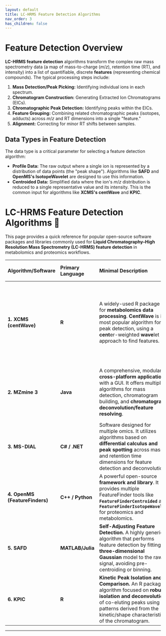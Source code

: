 ```yaml
---
layout: default
title: LC-HRMS Feature Detection Algorithms
nav_order: 3
has_children: false
---
```


# Feature Detection Overview

**LC-HRMS feature detection** algorithms transform the complex raw mass spectrometry data (a map of mass-to-charge ($m/z$), retention time (RT), and intensity) into a list of quantifiable, discrete **features** (representing chemical compounds). The typical processing steps include:

1.  **Mass Detection/Peak Picking:** Identifying individual ions in each spectrum.
2.  **Chromatogram Construction:** Generating Extracted Ion Chromatograms (EICs).
3.  **Chromatographic Peak Detection:** Identifying peaks within the EICs.
4.  **Feature Grouping:** Combining related chromatographic peaks (isotopes, adducts) across $m/z$ and RT dimensions into a single "feature."
5.  **Alignment:** Correcting for minor RT shifts between samples.

## Data Types in Feature Detection

The data type is a critical parameter for selecting a feature detection algorithm:

* **Profile Data:** The raw output where a single ion is represented by a distribution of data points (the "peak shape"). Algorithms like **SAFD** and **OpenMS's IsotopeWavelet** are designed to use this information.
* **Centroided Data:** Simplified data where the ion's $m/z$ distribution is reduced to a single representative value and its intensity. This is the common input for algorithms like **XCMS's centWave** and **KPIC**.


# LC-HRMS Feature Detection Algorithms 🧪

This page provides a quick reference for popular open-source software packages and libraries commonly used for **Liquid Chromatography–High Resolution Mass Spectrometry (LC-HRMS) feature detection** in metabolomics and proteomics workflows.

| Algorithm/Software | Primary Language | Minimal Description | Version (Latest Stable) | Open-Access Paper | License | Data Type | 
| :--- | :--- | :--- | :--- | :--- | :--- | :--- |
| **1. XCMS (centWave)** | **R** | A widely-used R package for **metabolomics data processing**. **CentWave** is its most popular algorithm for peak detection, using a **cent**er-weighted **wave**let approach to find features. | `xcms 4.0` (Bioconductor) | **2008 (Original)**: *XCMS: Processing Mass Spectrometry Data...* [Anal. Chem.] **2008 (centWave)**: *Highly sensitive feature detection...* [Anal. Chem.] | **Open-source** (Bioconductor/R) | Optimized for **Centroided** data. |
| **2. MZmine 3** | **Java** | A comprehensive, modular, **cross-platform application** with a GUI. It offers multiple algorithms for mass detection, chromatogram building, and **chromatogram deconvolution/feature resolving**. | 3.2.0 (August 2022) | **2023 (MZmine 3)**: *Integrative analysis of multimodal mass spectrometry data in MZmine 3* [Nat. Biotechnol.] | **Open-source** | Works with both **Profile** and **Centroided** data. |
| **3. MS-DIAL** | **C# / .NET** | Software designed for multiple omics. It utilizes algorithms based on **differential calculus and peak spotting** across mass and retention time dimensions for feature detection and deconvolution. | Actively updated (Check official website for latest release) | **2015 (Original)**: *MS-DIAL: Data Independent MS/MS Deconvolution...* [Anal. Chem.] | **Open-source** | Handles both **Profile** and **Centroided** data. |
| **4. OpenMS (FeatureFinders)** | **C++ / Python** | A powerful open-source **framework and library**. It provides multiple FeatureFinder tools like **`FeatureFinderCentroided`** and **`FeatureFinderIsotopeWavelet`** for proteomics and metabolomics. | OpenMS 3.x (Check project release page) | **2024 (OpenMS 3)**: *OpenMS 3 enables reproducible analysis...* [Nat. Methods] | **3-Clause BSD** | Supports **Centroided** (`Centroided`) and **Profile** (`IsotopeWavelet`) data via different modules. |
| **5. SAFD** | **MATLAB/Julia** | **Self-Adjusting Feature Detection.** A highly generic algorithm that performs feature detection by fitting a **three-dimensional Gaussian** model to the raw signal, avoiding pre-centroiding or binning. | Actively updated (Check project repository) | **2019**: *A Self Adjusting Algorithm for the Non-targeted Feature Detection...* [Anal. Chem.] | MIT | Specifically designed for raw **Profile** data but can handle also centroided data. |
| **6. KPIC** | **R** | **Kinetic Peak Isolation and Comparison.** An R package algorithm focused on **robust isolation and deconvolution** of co-eluting peaks using patterns derived from the kinetic/shape characteristics of the chromatogram. | Not consistently versioned (Check CRAN/GitHub) | **2016**: *Kinetic peak isolation and comparison...* [Bioinformatics] | **Open-source** (Likely GPL/LGPL) | Primarily designed for **Centroided** data. |

---